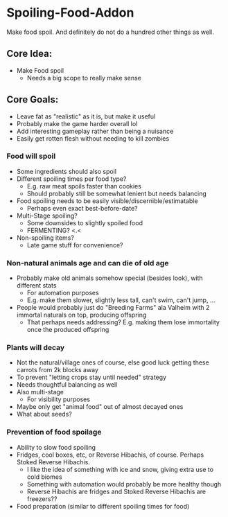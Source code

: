 # Spoiling-Food-Addon
Make food spoil. And definitely do not do a hundred other things as well.

## Core Idea:
- Make Food spoil
  - Needs a big scope to really make sense

## Core Goals:
- Leave fat as "realistic" as it is, but make it useful
- Probably make the game harder overall lol
- Add interesting gameplay rather than being a nuisance
- Easily get rotten flesh without needing to kill zombies


### Food will spoil
- Some ingredients should also spoil
- Different spoiling times per food type?
  - E.g. raw meat spoils faster than cookies
  - Should probably still be somewhat lenient but needs balancing
- Food spoiling needs to be easily visible/discernible/estimatable
  - Perhaps even exact best-before-date?
- Multi-Stage spoiling?
  - Some downsides to slightly spoiled food
  - FERMENTING? <.<
- Non-spoiling items?
  - Late game stuff for convenience?

### Non-natural animals age and can die of old age
- Probably make old animals somehow special (besides look), with different stats
  - For automation purposes
  - E.g. make them slower, slightly less tall, can't swim, can't jump, ...
- People would probably just do "Breeding Farms" ala Valheim with 2 immortal naturals on top, producing offspring
  - That perhaps needs addressing? E.g. making them lose immortality once the produced offspring

### Plants will decay
- Not the natural/village ones of course, else good luck getting these carrots from 2k blocks away
- To prevent "letting crops stay until needed" strategy
- Needs thoughtful balancing as well
- Also multi-stage
  - For visibility purposes
- Maybe only get "animal food" out of almost decayed ones
- What about seeds?

### Prevention of food spoilage
- Ability to slow food spoiling
- Fridges, cool boxes, etc, or Reverse Hibachis, of course. Perhaps Stoked Reverse Hibachis.
  - I like the idea of something with ice and snow, giving extra use to cold biomes
  - Something with automation would probably be more healthy though
  - Reverse Hibachis are fridges and Stoked Reverse Hibachis are freezers??
- Food preparation (similar to different spoiling times for food)





